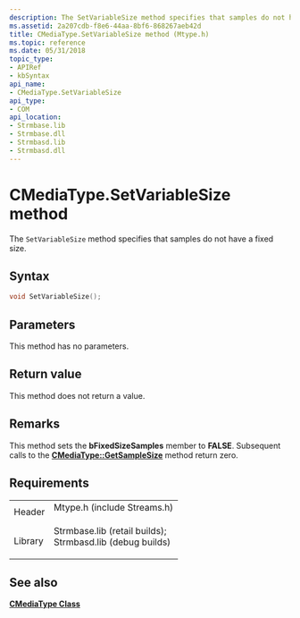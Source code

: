 ```yaml
---
description: The SetVariableSize method specifies that samples do not have a fixed size.
ms.assetid: 2a207cdb-f8e6-44aa-8bf6-868267aeb42d
title: CMediaType.SetVariableSize method (Mtype.h)
ms.topic: reference
ms.date: 05/31/2018
topic_type: 
- APIRef
- kbSyntax
api_name: 
- CMediaType.SetVariableSize
api_type: 
- COM
api_location: 
- Strmbase.lib
- Strmbase.dll
- Strmbasd.lib
- Strmbasd.dll
---
```


# CMediaType.SetVariableSize method

The `SetVariableSize` method specifies that samples do not have a fixed size.

## Syntax


```C++
void SetVariableSize();
```



## Parameters

This method has no parameters.

## Return value

This method does not return a value.

## Remarks

This method sets the **bFixedSizeSamples** member to **FALSE**. Subsequent calls to the [**CMediaType::GetSampleSize**](cmediatype-getsamplesize.md) method return zero.

## Requirements



|                    |                                                                                                                                                                                            |
|--------------------|--------------------------------------------------------------------------------------------------------------------------------------------------------------------------------------------|
| Header<br/>  | <dl> <dt>Mtype.h (include Streams.h)</dt> </dl>                                                                                     |
| Library<br/> | <dl> <dt>Strmbase.lib (retail builds); </dt> <dt>Strmbasd.lib (debug builds)</dt> </dl> |



## See also

<dl> <dt>

[**CMediaType Class**](cmediatype.md)
</dt> </dl>

 

 




